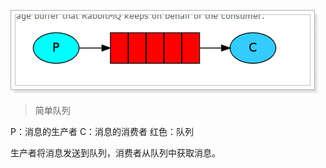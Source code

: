 ![image](https://raw.githubusercontent.com/9527dong/demo/master/RabbitMQ/src/main/resources/img/simple.png)

>简单队列

P：消息的生产者
C：消息的消费者
红色：队列

生产者将消息发送到队列，消费者从队列中获取消息。
